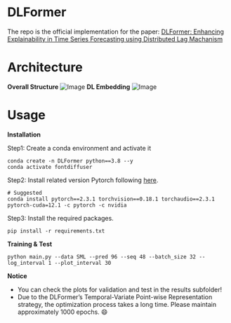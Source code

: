 # DLFormer
The repo is the official implementation for the paper: [DLFormer: Enhancing Explainability in Time Series Forecasting using Distributed Lag Machanism](https://arxiv.org/abs/2408.16896)

# Architecture
**Overall Structure**
![Image](https://github.com/user-attachments/assets/23e28688-5c22-4848-b773-4383795e5177)
**DL Embedding**
![Image](https://github.com/user-attachments/assets/813a3b69-cac5-42c1-bf7f-1b062f71efce)

# Usage
**Installation**

Step1: Create a conda environment and activate it
```
conda create -n DLFormer python==3.8 --y
conda activate fontdiffuser
```
Step2: Install related version Pytorch following [here](https://pytorch.org/get-started/previous-versions/).
```
# Suggested
conda install pytorch==2.3.1 torchvision==0.18.1 torchaudio==2.3.1 pytorch-cuda=12.1 -c pytorch -c nvidia
```
Step3: Install the required packages.
```
pip install -r requirements.txt
```

**Training & Test**
```
python main.py --data SML --pred 96 --seq 48 --batch_size 32 --log_interval 1 --plot_interval 30
```

**Notice**

- You can check the plots for validation and test in the results subfolder!
- Due to the DLFormer’s Temporal-Variate Point-wise Representation strategy, the optimization process takes a long time. Please maintain approximately 1000 epochs. :smile:
